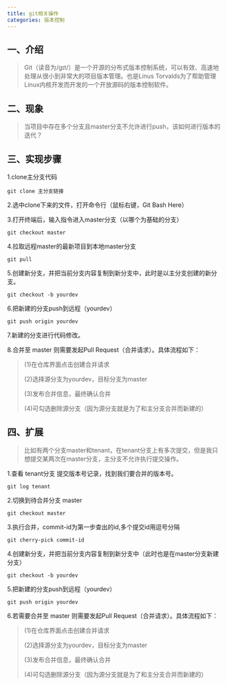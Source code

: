 ```yaml
---
title: git相关操作
categories: 版本控制
---
```

## 一、介绍
> Git（读音为/gɪt/）是一个开源的分布式版本控制系统，可以有效、高速地处理从很小到非常大的项目版本管理。也是Linus Torvalds为了帮助管理Linux内核开发而开发的一个开放源码的版本控制软件。

## 二、现象
> 当项目中存在多个分支且master分支不允许进行push，该如何进行版本的迭代？
## 三、实现步骤
1.clone主分支代码
```shell
git clone 主分支链接
```
2.选中clone下来的文件，打开命令行（鼠标右键，Git Bash Here）

3.打开终端后，输入指令进入master分支（以哪个为基础的分支）
```shell
git checkout master
```
4.拉取远程master的最新项目到本地master分支
```shell
git pull
```
5.创建新分支，并把当前分支内容复制到新分支中，此时是以主分支创建的新分支。
```shell
git checkout -b yourdev
```
6.把新建的分支push到远程（yourdev）
```shell
git push origin yourdev
```
7.新建的分支进行代码修改。

8.合并至 master 则需要发起Pull Request（合并请求）。具体流程如下：
> (1)在仓库界面点击创建合并请求
> 
> (2)选择源分支为yourdev，目标分支为master
> 
> (3)发布合并信息，最终确认合并
> 
> (4)可勾选删除源分支（因为源分支就是为了和主分支合并而新建的）
## 四、扩展
> 比如有两个分支master和tenant，在tenant分支上有多次提交，但是我只想提交某两次在master分支，主分支不允许执行提交操作。

1.查看 tenant分支 提交版本号记录，找到我们要合并的版本号。
```shell
git log tenant
```
2.切换到待合并分支 master
```shell
git checkout master
```
3.执行合并，commit-id为第一步查出的id,多个提交id用逗号分隔
```shell
git cherry-pick commit-id
```
4.创建新分支，并把当前分支内容复制到新分支中（此时也是在master分支新建分支）
```shell
git checkout -b yourdev
```
5.把新建的分支push到远程（yourdev）
```shell
git push origin yourdev
```
6.若需要合并至 master 则需要发起Pull Request（合并请求）。具体流程如下：
> (1)在仓库界面点击创建合并请求
>
> (2)选择源分支为yourdev，目标分支为master
>
> (3)发布合并信息，最终确认合并
>
> (4)可勾选删除源分支（因为源分支就是为了和主分支合并而新建的）
